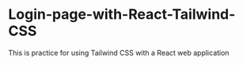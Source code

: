 # Login-page-with-React-Tailwind-CSS
This is practice for using Tailwind CSS with a React web application
